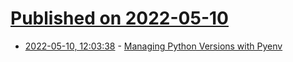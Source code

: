 # [Published on 2022-05-10](index.md)

* [2022-05-10, 12:03:38](https://news.ycombinator.com/item?id=31326052) - [Managing Python Versions with Pyenv](https://thepythoncorner.com/posts/2022-05-06-managing-python-versions-with-pyenv/)
